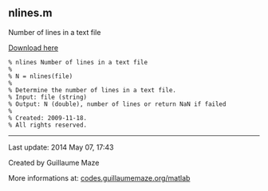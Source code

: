 ## nlines.m ##
Number of lines in a text file

[Download here](http://guillaumemaze.googlecode.com/svn/trunk/matlab/codes/inout/nlines.m)

```
% nlines Number of lines in a text file
%
% N = nlines(file)
% 
% Determine the number of lines in a text file.
% Input: file (string)
% Output: N (double), number of lines or return NaN if failed
%
% Created: 2009-11-18.
% All rights reserved.
```

---

Last update: 2014 May 07, 17:43

Created by Guillaume Maze

More informations at: [codes.guillaumemaze.org/matlab](http://codes.guillaumemaze.org/matlab)